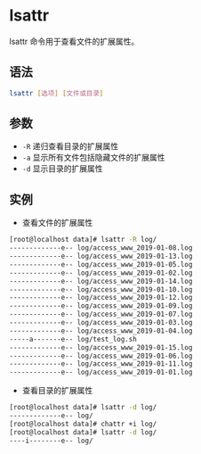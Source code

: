 # lsattr

lsattr 命令用于查看文件的扩展属性。

## 语法

```bash
lsattr [选项] [文件或目录]
```

## 参数

- `-R` 递归查看目录的扩展属性
- `-a` 显示所有文件包括隐藏文件的扩展属性
- `-d` 显示目录的扩展属性

## 实例

- 查看文件的扩展属性

```bash
[root@localhost data]# lsattr -R log/
-------------e-- log/access_www_2019-01-08.log
-------------e-- log/access_www_2019-01-13.log
-------------e-- log/access_www_2019-01-05.log
-------------e-- log/access_www_2019-01-02.log
-------------e-- log/access_www_2019-01-14.log
-------------e-- log/access_www_2019-01-10.log
-------------e-- log/access_www_2019-01-12.log
-------------e-- log/access_www_2019-01-09.log
-------------e-- log/access_www_2019-01-07.log
-------------e-- log/access_www_2019-01-03.log
-------------e-- log/access_www_2019-01-04.log
-----a-------e-- log/test_log.sh
-------------e-- log/access_www_2019-01-15.log
-------------e-- log/access_www_2019-01-06.log
-------------e-- log/access_www_2019-01-11.log
-------------e-- log/access_www_2019-01-01.log
```

- 查看目录的扩展属性

```bash
[root@localhost data]# lsattr -d log/
-------------e-- log/
[root@localhost data]# chattr +i log/
[root@localhost data]# lsattr -d log/
----i--------e-- log/
```
